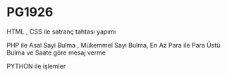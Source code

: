# PG1926

HTML , CSS ile satranç tahtası yapımı

PHP ile Asal Sayi Bulma , Mükemmel Sayi Bulma, En Az Para ile Para Üstü Bulma ve Saate göre mesaj verme 

PYTHON ile işlemler




